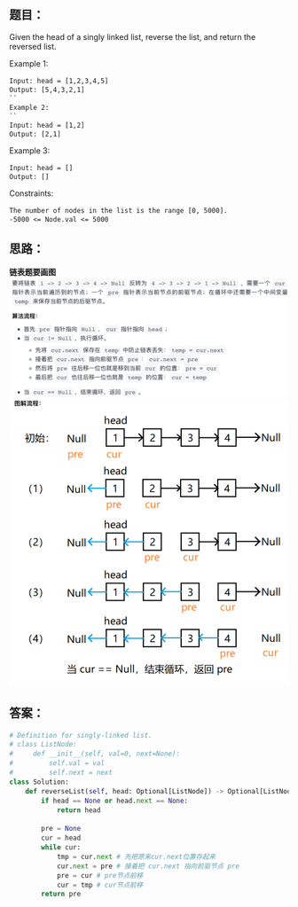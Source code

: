 ## 题目：
Given the head of a singly linked list, reverse the list, and return the reversed list.

 

Example 1:
```
Input: head = [1,2,3,4,5]
Output: [5,4,3,2,1]
``
Example 2:
``
Input: head = [1,2]
Output: [2,1]
```
Example 3:
```
Input: head = []
Output: []
```

Constraints:
```
The number of nodes in the list is the range [0, 5000].
-5000 <= Node.val <= 5000
```


## 思路：
**链表题要画图**
![a](https://github.com/SSRRBB/Leetcode/blob/main/Images/236.png)
![a](https://github.com/SSRRBB/Leetcode/blob/main/Images/237.png)

## 答案：
```python
# Definition for singly-linked list.
# class ListNode:
#     def __init__(self, val=0, next=None):
#         self.val = val
#         self.next = next
class Solution:
    def reverseList(self, head: Optional[ListNode]) -> Optional[ListNode]:
        if head == None or head.next == None:
            return head

        pre = None
        cur = head
        while cur:
            tmp = cur.next # 先把原来cur.next位置存起来
            cur.next = pre # 接着把 cur.next 指向前驱节点 pre
            pre = cur # pre节点前移
            cur = tmp # cur节点前移
        return pre
    
        

```
